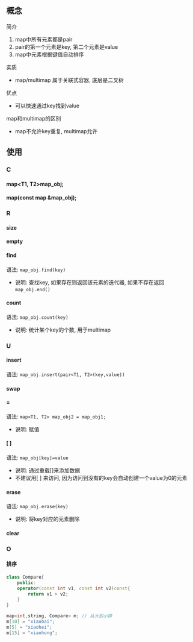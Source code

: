 ## 概念

简介

1. map中所有元素都是pair
2. pair的第一个元素是key, 第二个元素是value
3. map中元素根据键值自动排序

实质

* map/multimap 属于关联式容器, 底层是二叉树

优点

* 可以快速通过key找到value

map和multimap的区别

* map不允许key重复, multimap允许

## 使用

### C

#### map<T1, T2>map_obj;

#### map(const map &map_obj);

### R

#### size

#### empty

#### find

语法: `map_obj.find(key)`

* 说明: 查找key, 如果存在则返回该元素的迭代器, 如果不存在返回 `map_obj.end()`

#### count

语法: `map_obj.count(key)`

* 说明: 统计某个key的个数, 用于multimap

### U

#### insert

语法: `map_obj.insert(pair<T1, T2>(key,value))`

#### swap

#### =

语法: `map<T1, T2> map_obj2 = map_obj1;`

* 说明: 赋值

#### [ ]

语法: `map_obj[key]=value`

* 说明: 通过重载[]来添加数据
* 不建议用[ ] 来访问, 因为访问到没有的key会自动创建一个value为0的元素

#### erase

语法: `map_obj.erase(key)`

* 说明: 将key对应的元素删除

#### clear

### O

#### 排序

```c++
class Compare{
    public:
    operator(const int v1, const int v2)const{
        return v1 > v2;
    }
}

map<int,string, Compare> m; // 从大到小排
m[10] = "xiaobai";
m[5] = "xiaohei";
m[15] = "xiaohong";
```

